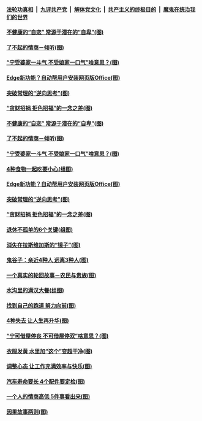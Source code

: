 

####  [法轮功真相](../../../../basic/blob/master/README.md?t=10210602) &nbsp;|&nbsp; [九评共产党](../../../../9ping.md/blob/master/README.md?t=10210602) &nbsp;|&nbsp; [解体党文化](../../../../jtdwh.md/blob/master/README.md?t=10210602)  &nbsp;|&nbsp; [共产主义的终极目的](../../../../gczydzjmd.md/blob/master/README.md?t=10210602) &nbsp;|&nbsp; [魔鬼在统治我们的世界](../../../../mgztzwmdsj.md/blob/master/README.md?t=10210602) 

#### [不健康的“自恋” 常源于潜在的“自卑”(图)](../pages/p8/947349.md?t=10210602) 

#### [了不起的情商－倾听(图)](../pages/p8/949810.md?t=10210602) 

#### [“宁受婆家一斗气 不受娘家一口气”啥意思？(图)](../pages/p8/949722.md?t=10210602) 

#### [Edge新功能？自动帮用户安装网页版Office(图)](../pages/p8/949716.md?t=10210602) 

#### [突破常理的“逆向思考”(图)](../pages/p8/949384.md?t=10210602) 

#### [“贪财招祸 拒色招福”的一念之差(图)](../pages/p8/949638.md?t=10210602) 

#### [不健康的“自恋” 常源于潜在的“自卑”(图)](../pages/p8/947349.md?t=10210602) 

#### [了不起的情商－倾听(图)](../pages/p8/949810.md?t=10210602) 

#### [“宁受婆家一斗气 不受娘家一口气”啥意思？(图)](../pages/p8/949722.md?t=10210602) 

#### [4种食物一起吃要小心(组图)](../pages/p8/949545.md?t=10210602) 

#### [Edge新功能？自动帮用户安装网页版Office(图)](../pages/p8/949716.md?t=10210602) 

#### [突破常理的“逆向思考”(图)](../pages/p8/949384.md?t=10210602) 

#### [“贪财招祸 拒色招福”的一念之差(图)](../pages/p8/949638.md?t=10210602) 

#### [退休不孤单的6个关键(组图)](../pages/p8/949526.md?t=10210602) 

#### [消失在拉斯维加斯的“镜子”(图)](../pages/p8/949387.md?t=10210602) 

#### [鬼谷子：亲近4种人 远离3种人(图)](../pages/p8/949574.md?t=10210602) 

#### [一个真实的轮回故事－农民与贵族(图)](../pages/p8/949175.md?t=10210602) 

#### [水沟里的满汉大餐(组图)](../pages/p8/949576.md?t=10210602) 

#### [找到自己的跑道 努力向前(图)](../pages/p8/947358.md?t=10210602) 

#### [4种失去 让人生再升华(图)](../pages/p8/949543.md?t=10210602) 

#### [“宁可借屋停丧 不可借屋停双”啥意思？(图)](../pages/p8/949528.md?t=10210602) 

#### [衣服发黄 水里加“这个”变超干净(图)](../pages/p8/949379.md?t=10210602) 

#### [调整心态 让工作充满效率与快乐(图)](../pages/p8/947354.md?t=10210602) 

#### [汽车寿命要长 4个配件要定检(图)](../pages/p8/949456.md?t=10210602) 

#### [一个人的情商高低 5件事看出来(图)](../pages/p8/949446.md?t=10210602) 

#### [因果故事两则(图)](../pages/p8/949159.md?t=10210602) 

